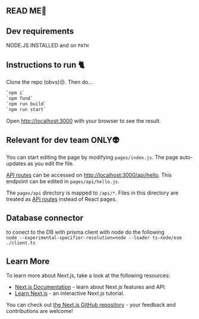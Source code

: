 ## READ ME🤖
## Dev requirements
  
NODE.JS INSTALLED and on `PATH`

## Instructions to run 🐈
Clone the repo (obvs)😒.
Then do...

```bash
`npm i`
`npm fund`
`npm run build`
`npm run start`

```

Open [http://localhost:3000](http://localhost:3000) with your browser to see the result.



## Relevant for dev team ONLY👽
You can start editing the page by modifying `pages/index.js`. The page auto-updates as you edit the file.

[API routes](https://nextjs.org/docs/api-routes/introduction) can be accessed on [http://localhost:3000/api/hello](http://localhost:3000/api/hello). This endpoint can be edited in `pages/api/hello.js`.

The `pages/api` directory is mapped to `/api/*`. Files in this directory are treated as [API routes](https://nextjs.org/docs/api-routes/introduction) instead of React pages.

## Database connector

to conect to the DB with prisma client with node do the following  
`node --experimental-specifier-resolution=node --loader ts-node/esm ./client.ts`

## Learn More

To learn more about Next.js, take a look at the following resources:

- [Next.js Documentation](https://nextjs.org/docs) - learn about Next.js features and API.
- [Learn Next.js](https://nextjs.org/learn) - an interactive Next.js tutorial.

You can check out [the Next.js GitHub repository](https://github.com/vercel/next.js/) - your feedback and contributions are welcome!
